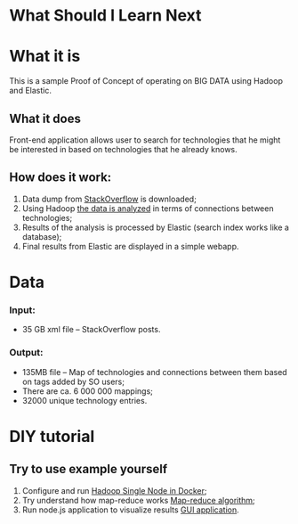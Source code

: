 ﻿What Should I Learn Next
========================

# What it is
This is a sample Proof of Concept of operating on BIG DATA using Hadoop and Elastic.

## What it does
Front-end application allows user to search for technologies that he might be interested in based on technologies that he already knows. 


## How does it work:
1.	Data dump from [StackOverflow](https://archive.org/details/stackexchange) is downloaded;
2.	Using Hadoop [the data is analyzed](big-data/map-reduce/README.md) in terms of connections between technologies;
3.	Results of the analysis is processed by Elastic (search index works like a database);
4.	Final results from Elastic are displayed in a simple webapp.


# Data
### Input:
* 35 GB xml file – StackOverflow posts.

### Output:
* 135MB file – Map of technologies and connections between them based on tags added by SO users;
* There are ca. 6 000 000 mappings;
* 32000 unique technology entries.


# DIY tutorial
## Try to use example yourself
1. Configure and run [Hadoop Single Node in Docker](big-data/hadoop-in-docker/README.md);
2. Try understand how map-reduce works [Map-reduce algorithm](big-data/map-reduce/README.md);
3. Run node.js application to visualize results [GUI application](webapp/README.md).


